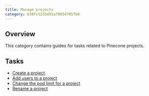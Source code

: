 ```yaml
---
title: Manage projects
category: 630fc5235d91a70054705fb6
---
```


## Overview

This category contains guides for tasks related to Pinecone projects.

## Tasks

+ [Create a project](create-project)
+ [Add users to a project](add-users-to-projects-and-organizations)
+ [Change the pod limit for a project](change-project-pod-limit)
+ [Rename a project](rename-project)
